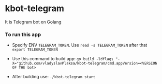 # kbot-telegram
It is Telegram bot on Golang

### To run this app 

* Specify ENV `TELEGRAM_TOKEN`. Use `read -s TELEGRAM_TOKEN` after that `export TELEGRAM_TOKEN`

* Use this command to build app: `go build -ldflags "-X="github.com/vladyslavPlaksa/kbot-telegram/cmd.appVersion=<VERSION OF THE bot>`

* After building use: `./kbot-telegram start`

